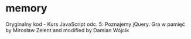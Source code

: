 # memory
Oryginalny kod - Kurs JavaScript odc. 5: Poznajemy jQuery. Gra w pamięć by Mirosław Zelent and modified by Damian Wójcik
